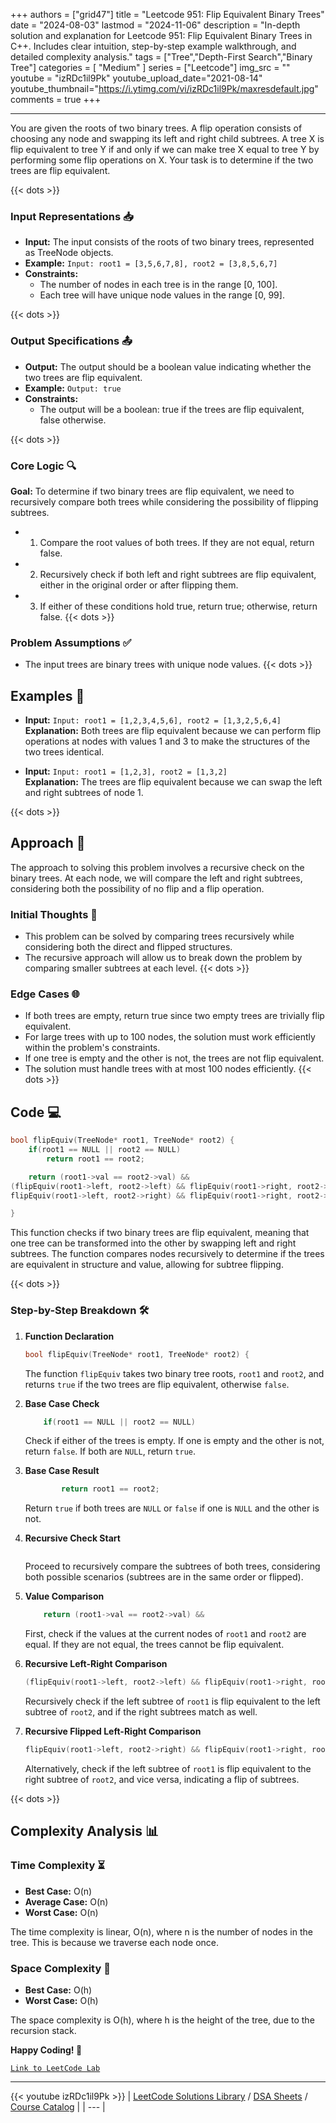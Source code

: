 
+++
authors = ["grid47"]
title = "Leetcode 951: Flip Equivalent Binary Trees"
date = "2024-08-03"
lastmod = "2024-11-06"
description = "In-depth solution and explanation for Leetcode 951: Flip Equivalent Binary Trees in C++. Includes clear intuition, step-by-step example walkthrough, and detailed complexity analysis."
tags = ["Tree","Depth-First Search","Binary Tree"]
categories = [
    "Medium"
]
series = ["Leetcode"]
img_src = ""
youtube = "izRDc1il9Pk"
youtube_upload_date="2021-08-14"
youtube_thumbnail="https://i.ytimg.com/vi/izRDc1il9Pk/maxresdefault.jpg"
comments = true
+++



---
You are given the roots of two binary trees. A flip operation consists of choosing any node and swapping its left and right child subtrees. A tree X is flip equivalent to tree Y if and only if we can make tree X equal to tree Y by performing some flip operations on X. Your task is to determine if the two trees are flip equivalent.
<!--more-->
{{< dots >}}
### Input Representations 📥
- **Input:** The input consists of the roots of two binary trees, represented as TreeNode objects.
- **Example:** `Input: root1 = [3,5,6,7,8], root2 = [3,8,5,6,7]`
- **Constraints:**
	- The number of nodes in each tree is in the range [0, 100].
	- Each tree will have unique node values in the range [0, 99].

{{< dots >}}
### Output Specifications 📤
- **Output:** The output should be a boolean value indicating whether the two trees are flip equivalent.
- **Example:** `Output: true`
- **Constraints:**
	- The output will be a boolean: true if the trees are flip equivalent, false otherwise.

{{< dots >}}
### Core Logic 🔍
**Goal:** To determine if two binary trees are flip equivalent, we need to recursively compare both trees while considering the possibility of flipping subtrees.

- 1. Compare the root values of both trees. If they are not equal, return false.
- 2. Recursively check if both left and right subtrees are flip equivalent, either in the original order or after flipping them.
- 3. If either of these conditions hold true, return true; otherwise, return false.
{{< dots >}}
### Problem Assumptions ✅
- The input trees are binary trees with unique node values.
{{< dots >}}
## Examples 🧩
- **Input:** `Input: root1 = [1,2,3,4,5,6], root2 = [1,3,2,5,6,4]`  \
  **Explanation:** Both trees are flip equivalent because we can perform flip operations at nodes with values 1 and 3 to make the structures of the two trees identical.

- **Input:** `Input: root1 = [1,2,3], root2 = [1,3,2]`  \
  **Explanation:** The trees are flip equivalent because we can swap the left and right subtrees of node 1.

{{< dots >}}
## Approach 🚀
The approach to solving this problem involves a recursive check on the binary trees. At each node, we will compare the left and right subtrees, considering both the possibility of no flip and a flip operation.

### Initial Thoughts 💭
- This problem can be solved by comparing trees recursively while considering both the direct and flipped structures.
- The recursive approach will allow us to break down the problem by comparing smaller subtrees at each level.
{{< dots >}}
### Edge Cases 🌐
- If both trees are empty, return true since two empty trees are trivially flip equivalent.
- For large trees with up to 100 nodes, the solution must work efficiently within the problem's constraints.
- If one tree is empty and the other is not, the trees are not flip equivalent.
- The solution must handle trees with at most 100 nodes efficiently.
{{< dots >}}
## Code 💻
```cpp
bool flipEquiv(TreeNode* root1, TreeNode* root2) {
    if(root1 == NULL || root2 == NULL) 
        return root1 == root2;

    return (root1->val == root2->val) && 
(flipEquiv(root1->left, root2->left) && flipEquiv(root1->right, root2->right) ||
flipEquiv(root1->left, root2->right) && flipEquiv(root1->right, root2->left));

}
```

This function checks if two binary trees are flip equivalent, meaning that one tree can be transformed into the other by swapping left and right subtrees. The function compares nodes recursively to determine if the trees are equivalent in structure and value, allowing for subtree flipping.

{{< dots >}}
### Step-by-Step Breakdown 🛠️
1. **Function Declaration**
	```cpp
	bool flipEquiv(TreeNode* root1, TreeNode* root2) {
	```
	The function `flipEquiv` takes two binary tree roots, `root1` and `root2`, and returns `true` if the two trees are flip equivalent, otherwise `false`.

2. **Base Case Check**
	```cpp
	    if(root1 == NULL || root2 == NULL) 
	```
	Check if either of the trees is empty. If one is empty and the other is not, return `false`. If both are `NULL`, return `true`.

3. **Base Case Result**
	```cpp
	        return root1 == root2;
	```
	Return `true` if both trees are `NULL` or `false` if one is `NULL` and the other is not.

4. **Recursive Check Start**
	```cpp
	
	```
	Proceed to recursively compare the subtrees of both trees, considering both possible scenarios (subtrees are in the same order or flipped).

5. **Value Comparison**
	```cpp
	    return (root1->val == root2->val) && 
	```
	First, check if the values at the current nodes of `root1` and `root2` are equal. If they are not equal, the trees cannot be flip equivalent.

6. **Recursive Left-Right Comparison**
	```cpp
	(flipEquiv(root1->left, root2->left) && flipEquiv(root1->right, root2->right) ||
	```
	Recursively check if the left subtree of `root1` is flip equivalent to the left subtree of `root2`, and if the right subtrees match as well.

7. **Recursive Flipped Left-Right Comparison**
	```cpp
	flipEquiv(root1->left, root2->right) && flipEquiv(root1->right, root2->left));
	```
	Alternatively, check if the left subtree of `root1` is flip equivalent to the right subtree of `root2`, and vice versa, indicating a flip of subtrees.

{{< dots >}}
## Complexity Analysis 📊
### Time Complexity ⏳
- **Best Case:** O(n)
- **Average Case:** O(n)
- **Worst Case:** O(n)

The time complexity is linear, O(n), where n is the number of nodes in the tree. This is because we traverse each node once.

### Space Complexity 💾
- **Best Case:** O(h)
- **Worst Case:** O(h)

The space complexity is O(h), where h is the height of the tree, due to the recursion stack.

**Happy Coding! 🎉**


[`Link to LeetCode Lab`](https://leetcode.com/problems/flip-equivalent-binary-trees/description/)

---
{{< youtube izRDc1il9Pk >}}
| [LeetCode Solutions Library](https://grid47.xyz/leetcode/) / [DSA Sheets](https://grid47.xyz/sheets/) / [Course Catalog](https://grid47.xyz/courses/) |
| --- |
